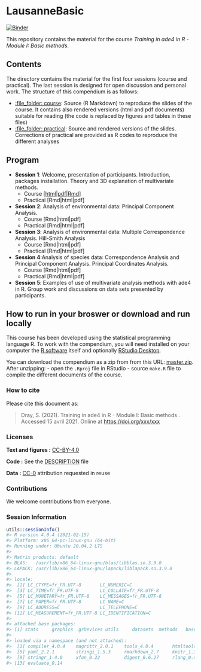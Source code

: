 
<!-- README.md is generated from README.Rmd. Please edit that file -->

# LausanneBasic

[![Binder](https://mybinder.org/badge_logo.svg)](https://mybinder.org/v2/gh/sdray/LausanneBasic/main?urlpath=rstudio)

This repository contains the material for the course *Training in ade4
in R - Module I: Basic methods*.

## Contents

The directory contains the material for the first four sessions (course
and practical). The last session is designed for open discussion and
personal work. The structure of this compendium is as follows:

  - [:file\_folder: course](/course): Source (R Markdown) to reproduce
    the slides of the course. It contains also rendered versions (html
    and pdf documents) suitable for reading (the code is replaced by
    figures and tables in these files)
  - [:file\_folder: practical](/practical): Source and rendered versions
    of the slides. Corrections of practical are provided as R codes to
    reproduce the different analyses

## Program

  - **Session 1**: Welcome, presentation of participants. Introduction,
    packages installation. Theory and 3D explanation of multivariate
    methods.
      - Course
        \[[html](course/session1/session1.html)|[pdf](course/session1/session1.pdf)|[Rmd](course/session1/session1.Rmd)\]
      - Practical \[Rmd|html|pdf\]
  - **Session 2**: Analysis of environmental data: Principal Component
    Analysis.
      - Course \[Rmd|html|pdf\]
      - Practical \[Rmd|html|pdf\]
  - **Session 3**: Analysis of environmental data: Multiple
    Correspondence Analysis. Hill-Smith Analysis
      - Course \[Rmd|html|pdf\]
      - Practical \[Rmd|html|pdf\]
  - **Session 4**:Analysis of species data: Correspondence Analysis and
    Principal Component Analysis. Principal Coordinates Analysis.
      - Course \[Rmd|html|pdf\]
      - Practical \[Rmd|html|pdf\]
  - **Session 5**: Examples of use of multivariate analysis methods with
    ade4 in R. Group work and discussions on data sets presented by
    participants.

## How to run in your broswer or download and run locally

This course has been developed using the statistical programming
language R. To work with the compendium, you will need installed on your
computer the [R software](https://cloud.r-project.org/) itself and
optionally [RStudio
Desktop](https://rstudio.com/products/rstudio/download/).

You can download the compendium as a zip from from this URL:
[master.zip](/archive/master.zip). After unzipping: - open the `.Rproj`
file in RStudio - source `make.R` file to compile the different
documents of the course.

### How to cite

Please cite this document as:

> Dray, S. (2021). Training in ade4 in R - Module I: Basic methods .
> Accessed 15 avril 2021. Online at <https://doi.org/xxx/xxx>

### Licenses

**Text and figures :**
[CC-BY-4.0](http://creativecommons.org/licenses/by/4.0/)

**Code :** See the [DESCRIPTION](DESCRIPTION) file

**Data :** [CC-0](http://creativecommons.org/publicdomain/zero/1.0/)
attribution requested in reuse

### Contributions

We welcome contributions from everyone.

### Session Information

``` r
utils::sessionInfo()
#> R version 4.0.4 (2021-02-15)
#> Platform: x86_64-pc-linux-gnu (64-bit)
#> Running under: Ubuntu 20.04.2 LTS
#> 
#> Matrix products: default
#> BLAS:   /usr/lib/x86_64-linux-gnu/blas/libblas.so.3.9.0
#> LAPACK: /usr/lib/x86_64-linux-gnu/lapack/liblapack.so.3.9.0
#> 
#> locale:
#>  [1] LC_CTYPE=fr_FR.UTF-8       LC_NUMERIC=C              
#>  [3] LC_TIME=fr_FR.UTF-8        LC_COLLATE=fr_FR.UTF-8    
#>  [5] LC_MONETARY=fr_FR.UTF-8    LC_MESSAGES=fr_FR.UTF-8   
#>  [7] LC_PAPER=fr_FR.UTF-8       LC_NAME=C                 
#>  [9] LC_ADDRESS=C               LC_TELEPHONE=C            
#> [11] LC_MEASUREMENT=fr_FR.UTF-8 LC_IDENTIFICATION=C       
#> 
#> attached base packages:
#> [1] stats     graphics  grDevices utils     datasets  methods   base     
#> 
#> loaded via a namespace (and not attached):
#>  [1] compiler_4.0.4    magrittr_2.0.1    tools_4.0.4       htmltools_0.5.1.1
#>  [5] yaml_2.2.1        stringi_1.5.3     rmarkdown_2.7     knitr_1.31       
#>  [9] stringr_1.4.0     xfun_0.22         digest_0.6.27     rlang_0.4.10     
#> [13] evaluate_0.14
```
